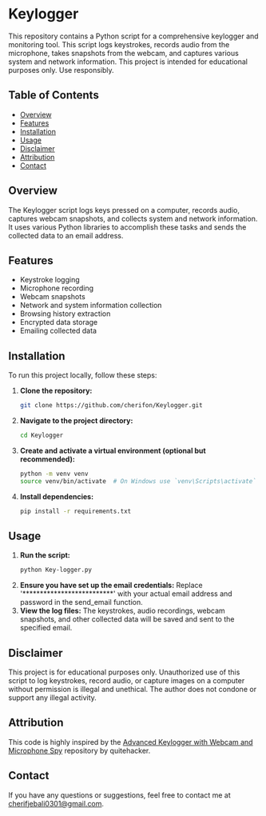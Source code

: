 # Keylogger

This repository contains a Python script for a comprehensive keylogger and monitoring tool. This script logs keystrokes, records audio from the microphone, takes snapshots from the webcam, and captures various system and network information. This project is intended for educational purposes only. Use responsibly.

## Table of Contents

- [Overview](#overview)
- [Features](#features)
- [Installation](#installation)
- [Usage](#usage)
- [Disclaimer](#disclaimer)
- [Attribution](#attribution)
- [Contact](#contact)

## Overview

The Keylogger script logs keys pressed on a computer, records audio, captures webcam snapshots, and collects system and network information. It uses various Python libraries to accomplish these tasks and sends the collected data to an email address.

## Features

- Keystroke logging
- Microphone recording
- Webcam snapshots
- Network and system information collection
- Browsing history extraction
- Encrypted data storage
- Emailing collected data

## Installation

To run this project locally, follow these steps:

1. **Clone the repository:**
   ```bash
   git clone https://github.com/cherifon/Keylogger.git
   ```
2. **Navigate to the project directory:**
   ```bash
   cd Keylogger
   ```
3. **Create and activate a virtual environment (optional but recommended):**
   ```bash
   python -m venv venv
   source venv/bin/activate  # On Windows use `venv\Scripts\activate`
   ```
4. **Install dependencies:**
   ```bash
   pip install -r requirements.txt
   ```

## Usage

1. **Run the script:**
   ```bash
   python Key-logger.py
   ```
2. **Ensure you have set up the email credentials:**
   Replace '**************************' with your actual email address and password in the send_email function.
3. **View the log files:**
   The keystrokes, audio recordings, webcam snapshots, and other collected data will be saved and sent to the specified email.

## Disclaimer

This project is for educational purposes only. Unauthorized use of this script to log keystrokes, record audio, or capture images on a computer without permission is illegal and unethical. The author does not condone or support any illegal activity.

## Attribution

This code is highly inspired by the [Advanced Keylogger with Webcam and Microphone Spy](https://github.com/quitehacker/Advanced-Keylogger-with-Webcam-and-Microphone-Spy/blob/main) repository by quitehacker.

## Contact

If you have any questions or suggestions, feel free to contact me at [cherifjebali0301@gmail.com](mailto:cherifjebali0301@gmail.com).



   
